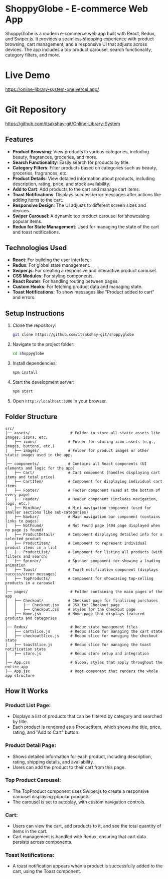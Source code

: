 # ShoppyGlobe - E-commerce Web App

ShoppyGlobe is a modern e-commerce web app built with React, Redux, and Swiper.js. It provides a seamless shopping experience with product browsing, cart management, and a responsive UI that adjusts across devices. The app includes a top product carousel, search functionality, category filters, and more.

# Live Demo

https://online-library-system-one.vercel.app/

# Git Repository

https://github.com/itsakshay-git/Online-Library-System

## Features

- **Product Browsing**: View products in various categories, including beauty, fragrances, groceries, and more.
- **Search Functionality**: Easily search for products by title.
- **Category Filters**: Filter products based on categories such as beauty, groceries, fragrances, etc.
- **Product Details**: View detailed information about products, including description, rating, price, and stock availability.
- **Add to Cart**: Add products to the cart and manage cart items.
- **Toast Notifications**: Displays success/error messages after actions like adding items to the cart.
- **Responsive Design**: The UI adjusts to different screen sizes and devices.
- **Swiper Carousel**: A dynamic top product carousel for showcasing popular items.
- **Redux for State Management**: Used for managing the state of the cart and toast notifications.

## Technologies Used

- **React**: For building the user interface.
- **Redux**: For global state management.
- **Swiper.js**: For creating a responsive and interactive product carousel.
- **CSS Modules**: For styling components.
- **React Router**: For handling routing between pages.
- **Custom Hooks**: For fetching product data and managing state.
- **Toast Notifications**: To show messages like "Product added to cart" and errors.

## Setup Instructions

1. Clone the repository:
   ```sh
   git clone https://github.com/itsakshay-git/shoppyglobe
   ```
2. Navigate to the project folder:
   ```sh
   cd shoppyglobe
   ```
3. Install dependencies:
   ```sh
   npm install
   ```
4. Start the development server:
   ```sh
   npm start
   ```
5. Open `http://localhost:3000` in your browser.

## Folder Structure

```
src/
│── assets/                  # Folder to store all static assets like images, icons, etc.
│   ├── icons/              # Folder for storing icon assets (e.g., images, buttons, etc.)
│   ├── images/             # Folder for product images or other static images used in the app.
│
│── components/             # Contains all React components (UI elements and logic for the app)
│   ├── Cart/               # Cart component (handles displaying cart items and total price)
│   ├── CartItem/           # Component for displaying individual cart items
│   ├── Footer/             # Footer component (used at the bottom of every page)
│   ├── Header/             # Header component (includes navigation, logo, etc.)
│   ├── MiniNav/            # Mini navigation component (used for smaller sections like sub-categories)
│   ├── Navbar/             # Main navigation bar component (contains links to pages)
│   ├── NotFound/           # Not Found page (404 page displayed when no page is found)
│   ├── ProductDetail/      # Component displaying detailed info for a selected product
│   ├── ProductItem/        # Component to represent individual product items in a list
│   ├── ProductList/        # Component for listing all products (with filters and search)
│   ├── Spinner/            # Spinner component for showing a loading animation
│   ├── Toast/              # Toast notification component (displays success/error messages)
│   ├── TopProducts/        # Component for showcasing top-selling products in a carousel
│
│── pages/                   # Folder containing the main pages of the app
│   ├── Checkout/           # Checkout page for finalizing purchases
│   │   ├── Checkout.jsx    # JSX for Checkout page
│   │   ├── Checkout.css    # Styles for the Checkout page
│   ├── Home.jsx            # Home page that displays featured products and categories
│
│── Redux/                   # Redux state management files
│   ├── cartSlice.js         # Redux slice for managing the cart state
│   ├── checkoutSlice.js     # Redux slice for managing the checkout state
│   ├── toastSlice.js        # Redux slice for managing the toast notification state
│   ├── store.js             # Redux store setup and integration
│
│── App.css                  # Global styles that apply throughout the entire app
│── App.jsx                  # Root component that renders the whole app structure

```

## How It Works

### Product List Page:

- Displays a list of products that can be filtered by category and searched by title.
- Each product is rendered as a ProductItem, which shows the title, price, rating, and "Add to Cart" button.

### Product Detail Page:

- Shows detailed information for each product, including description, rating, shipping details, and availability.
- Users can add the product to their cart from this page.

### Top Product Carousel:

- The TopProduct component uses Swiper.js to create a responsive carousel displaying popular products.
- The carousel is set to autoplay, with custom navigation controls.

### Cart:

- Users can view the cart, add products to it, and see the total quantity of items in the cart.
- Cart management is handled with Redux, ensuring that cart data persists across components.

### Toast Notifications:

- A toast notification appears when a product is successfully added to the cart, using the Toast component.
